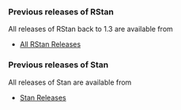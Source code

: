 ### Previous releases of RStan

All releases of RStan back to 1.3 are available from

<ul>
<li><a href="https://github.com/stan-dev/rstan/releases">All RStan Releases</a></li>
</ul>

### Previous releases of Stan

All releases of Stan are available from

<ul>
<li>
<a href="https://github.com/stan-dev/stan/releases">Stan Releases</a>
</li>
</ul>